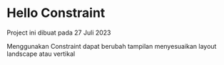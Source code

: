 # Hello Constraint
  Project ini dibuat pada 27 Juli 2023
  
  Menggunakan Constraint dapat berubah tampilan menyesuaikan layout landscape atau vertikal
